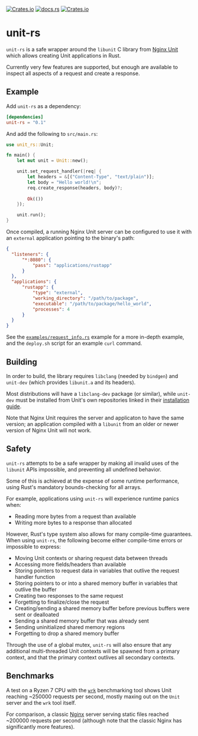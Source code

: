 [![Crates.io](https://img.shields.io/crates/v/unit-rs)](https://crates.io/crates/unit-rs)
[![docs.rs](https://img.shields.io/docsrs/unit-rs)](https://docs.rs/unit-rs)
[![Crates.io](https://img.shields.io/crates/l/unit-rs)](./LICENSE)


# unit-rs

`unit-rs` is a safe wrapper around the `libunit` C library from [Nginx Unit]
which allows creating Unit applications in Rust.

[Nginx Unit]: https://unit.nginx.org/

Currently very few features are supported, but enough are available to inspect
all aspects of a request and create a response.


## Example

Add `unit-rs` as a dependency:

```toml
[dependencies]
unit-rs = "0.1"
```

And add the following to `src/main.rs`:

```rust
use unit_rs::Unit;

fn main() {
    let mut unit = Unit::new();

    unit.set_request_handler(|req| {
        let headers = &[("Content-Type", "text/plain")];
        let body = "Hello world!\n";
        req.create_response(headers, body)?;
    
        Ok(())
    });

    unit.run();
}
```

Once compiled, a running Nginx Unit server can be configured to use it with an
`external` application pointing to the binary's path:

```json
{
  "listeners": {
      "*:8080": {
          "pass": "applications/rustapp"
      }
  },
  "applications": {
      "rustapp": {
          "type": "external",
          "working_directory": "/path/to/package",
          "executable": "/path/to/package/hello_world",
          "processes": 4
      }
  }
}
```

See the [`examples/request_info.rs`](examples/request_info.rs) example for a
more in-depth example, and the `deploy.sh` script for an example `curl` command.


## Building

In order to build, the library requires `libclang` (needed by `bindgen`) and
`unit-dev` (which provides `libunit.a` and its headers).

Most distributions will have a `libclang-dev` package (or similar), while
`unit-dev` must be installed from Unit's own repositories linked in their
[installation guide](http://unit.nginx.org/installation/).

Note that Nginx Unit requires the server and applicaton to have the same
version; an application compiled with a `libunit` from an older or newer version
of Nginx Unit will not work.


## Safety

`unit-rs` attempts to be a safe wrapper by making all invalid uses of the 
`libunit` APIs impossible, and preventing all undefined behavior.

Some of this is achieved at the expense of some runtime performance, using
Rust's mandatory bounds-checking for all arrays.

For example, applications using `unit-rs` will experience runtime panics when:

* Reading more bytes from a request than available
* Writing more bytes to a response than allocated

However, Rust's type system also allows for many compile-time guarantees. When
using `unit-rs`, the following become either compile-time errors or impossible
to express:

* Moving Unit contexts or sharing request data between threads
* Accessing more fields/headers than available
* Storing pointers to request data in variables that outlive the request handler
  function
* Storing pointers to or into a shared memory buffer in variables that outlive
  the buffer
* Creating two responses to the same request
* Forgetting to finalize/close the request
* Creating/sending a shared memory buffer before previous buffers were sent or
  dealloated
* Sending a shared memory buffer that was already sent
* Sending uninitialized shared memory regions
* Forgetting to drop a shared memory buffer

Through the use of a global mutex, `unit-rs` will also ensure that any
additional multi-threaded Unit contexts will be spawned from a primary context,
and that the primary context outlives all secondary contexts.


## Benchmarks

A test on a Ryzen 7 CPU with the [`wrk`] benchmarking tool shows Unit reaching
~250000 requests per second, mostly maxing out on the `Unit` server and the
`wrk` tool itself.

For comparison, a classic [Nginx] server serving static files reached ~200000
requests per second (although note that the classic Nginx has significantly more
features).

[`wrk`]: https://github.com/wg/wrk
[Nginx]: https://nginx.org/
